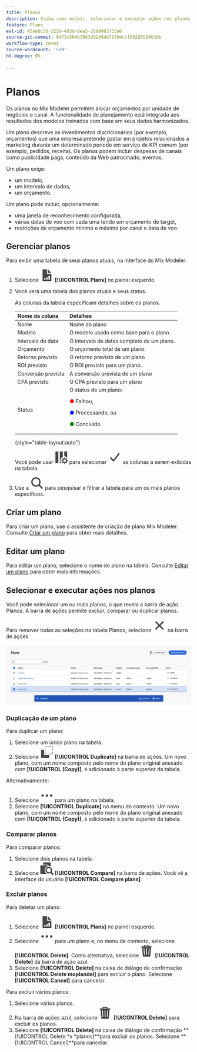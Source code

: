 ```yaml
---
title: Planos
description: Saiba como exibir, selecionar e executar ações nos planos no Mix Modeler.
feature: Plans
exl-id: 45a8dc30-3259-493d-8ea5-1899903733a6
source-git-commit: 0475c584b3963d02d9dd72f0dccf692d558463db
workflow-type: tm+mt
source-wordcount: '539'
ht-degree: 0%

---
```


# Planos

Os planos no Mix Modeler permitem alocar orçamentos por unidade de negócios e canal. A funcionalidade de planejamento está integrada aos resultados dos modelos treinados com base em seus dados harmonizados.

Um plano descreve os investimentos discricionários (por exemplo, orçamentos) que uma empresa pretende gastar em projetos relacionados a marketing durante um determinado período em serviço de KPI comum (por exemplo, pedidos, receita). Os planos podem incluir despesas de canais como publicidade paga, conteúdo da Web patrocinado, eventos.

Um plano exige:

- um modelo,
- um intervalo de dados,
- um orçamento.

Um plano pode incluir, opcionalmente:

- uma janela de reconhecimento configurada,
- várias datas de voo com cada uma tendo um orçamento de target,
- restrições de orçamento mínimo e máximo por canal e data de voo.


## Gerenciar planos

Para exibir uma tabela de seus planos atuais, na interface do Mix Modeler:

1. Selecione ![](/help/assets/icons/FileChart.svg) **[!UICONTROL Plans]** no painel esquerdo.

1. Você verá uma tabela dos planos atuais e seus status.

   As colunas da tabela especificam detalhes sobre os planos.

   | Nome da coluna | Detalhes |
   |---|---|
   | Nome | Nome do plano |
   | Modelo | O modelo usado como base para o plano. |
   | Intervalo de data | O intervalo de datas completo de um plano. |
   | Orçamento | O orçamento total de um plano. |
   | Retorno previsto | O retorno previsto de um plano |
   | ROI previsto | O ROI previsto para um plano. |
   | Conversão prevista | A conversão prevista de um plano |
   | CPA previsto | O CPA previsto para um plano |
   | Status | O status de um plano: <p><span style="color:red"> ●</span> Falhou, <p><span style="color:blue"> ●</span> Processando, ou <p><span style="color:green"> ●</span> Concluído. |

   {style="table-layout:auto"}

   Você pode usar ![ColumnSetting](/help/assets/icons/ColumnSetting.svg) para selecionar ![Checkmark](/help/assets/icons/Checkmark.svg) as colunas a serem exibidas na tabela.

1. Use a ![Pesquisa](/help/assets/icons/Search.svg) para pesquisar e filtrar a tabela para um ou mais planos específicos.

## Criar um plano

Para criar um plano, use o assistente de criação de plano Mix Modeler. Consulte [Criar um plano](create.md) para obter mais detalhes.


## Editar um plano

Para editar um plano, selecione o nome do plano na tabela. Consulte [Editar um plano](edit.md) para obter mais informações.


## Selecionar e executar ações nos planos

Você pode selecionar um ou mais planos, o que revela a barra de ação Planos. A barra de ações permite excluir, comparar ou duplicar planos.

Para remover todas as seleções na tabela Planos, selecione ![Fechar](/help/assets/icons/Close.svg) na barra de ações

![Barra de ação de planos](/help/assets/plans-action-bar.png)

### Duplicação de um plano

Para duplicar um plano:

1. Selecione um único plano na tabela.
1. Selecione ![Copiar](/help/assets/icons/Copy.svg) **[!UICONTROL Duplicate]** na barra de ações. Um novo plano, com um nome composto pelo nome do plano original anexado com **[!UICONTROL (Copy)]**, é adicionado à parte superior da tabela.

Alternativamente:

1. Selecione ![Mais](/help/assets/icons/More.svg) para um plano na tabela.
1. Selecione **[!UICONTROL Duplicate]** no menu de contexto. Um novo plano, com um nome composto pelo nome do plano original anexado com **[!UICONTROL (Copy)]**, é adicionado à parte superior da tabela.

### Comparar planos

Para comparar planos:

1. Selecione dois planos na tabela.
1. Selecione ![Comparar](/help/assets/icons/Compare.svg) **[!UICONTROL Compare]** na barra de ações. Você vê a interface do usuário **[!UICONTROL Compare plans]**.


### Excluir planos

Para deletar um plano:

1. Selecione ![](/help/assets/icons/FileChart.svg) **[!UICONTROL Plans]** no painel esquerdo.
1. Selecione ![Mais](/help/assets/icons/More.svg) para um plano e, no menu de contexto, selecione **[!UICONTROL Delete]**. Como alternativa, selecione ![Excluir](/help/assets/icons/Delete.svg) **[!UICONTROL Delete]** da barra de ação azul.
1. Selecione **[!UICONTROL Delete]** na caixa de diálogo de confirmação **[!UICONTROL Delete moplandel]** para excluir o plano. Selecione **[!UICONTROL Cancel]** para cancelar.

Para excluir vários planos:

1. Selecione vários planos.
1. Na barra de ações azul, selecione ![Excluir](/help/assets/icons/Delete.svg) **[!UICONTROL Delete]** para excluir os planos.
1. Selecione **[!UICONTROL Delete]** na caixa de diálogo de confirmação **[!UICONTROL Delete *x *planos]**para excluir os planos. Selecione **[!UICONTROL Cancel]**para cancelar.
